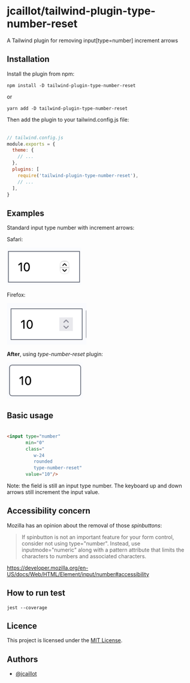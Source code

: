 # jcaillot/tailwind-plugin-type-number-reset

A Tailwind plugin for removing input[type=number] increment arrows

## Installation

Install the plugin from npm:

```shell
npm install -D tailwind-plugin-type-number-reset
```
or
```shell
yarn add -D tailwind-plugin-type-number-reset
```

Then add the plugin to your tailwind.config.js file:

```JavaScript

// tailwind.config.js
module.exports = {
  theme: {
    // ...
  },
  plugins: [
    require('tailwind-plugin-type-number-reset'),
    // ...
  ],
}

```

## Examples

Standard input type number with increment arrows:

Safari:

![Before in Safari](img/before-safari.png)

Firefox:

![Before in Firefox](img/before-firefox.png)

**After**, using _type-number-reset_ plugin:

![After in Safari](img/after.png)

## Basic usage

```HTML

<input type="number"
       min="0"
       class="
          w-24 
          rounded 
          type-number-reset"
       value="10"/>
```

Note: the field is still an input type number. The keyboard up and down arrows
still increment the input value.

## Accessibility concern

Mozilla has an opinion about the removal of those _spinbuttons_:

> If spinbutton is not an important feature for your form control, consider not using type="number". Instead, use inputmode="numeric" along with a pattern attribute that limits the characters to numbers and associated characters.


https://developer.mozilla.org/en-US/docs/Web/HTML/Element/input/number#accessibility

## How to run test

```shell
jest --coverage
```

## Licence

This project is licensed under the [MIT License](./LICENSE).

## Authors

- [@jcaillot](http://chaman.ca)

